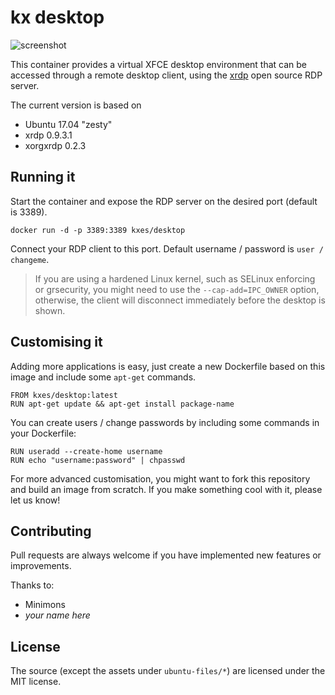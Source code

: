 # kx desktop

![screenshot](https://user-images.githubusercontent.com/5124298/30076477-d1487778-9270-11e7-8914-052630f5fccc.png)

This container provides a virtual XFCE desktop environment that can be accessed through a remote desktop client, using the [xrdp](http://www.xrdp.org/) open source RDP server.

The current version is based on

- Ubuntu 17.04 "zesty"
- xrdp 0.9.3.1
- xorgxrdp 0.2.3

## Running it

Start the container and expose the RDP server on the desired port (default is 3389).

```
docker run -d -p 3389:3389 kxes/desktop
```

Connect your RDP client to this port. Default username / password is `user / changeme`.

> If you are using a hardened Linux kernel, such as SELinux enforcing or grsecurity, you might need to use the `--cap-add=IPC_OWNER` option, otherwise, the client will disconnect immediately before the desktop is shown.

## Customising it

Adding more applications is easy, just create a new Dockerfile based on this image and include some `apt-get` commands.

```
FROM kxes/desktop:latest
RUN apt-get update && apt-get install package-name
```

You can create users / change passwords by including some commands in your Dockerfile:

```
RUN useradd --create-home username
RUN echo "username:password" | chpasswd
```

For more advanced customisation, you might want to fork this repository and build an image from scratch. If you make something cool with it, please let us know!

## Contributing

Pull requests are always welcome if you have implemented new features or improvements.

Thanks to:

- Minimons
- *your name here*

## License

The source (except the assets under `ubuntu-files/*`) are licensed under the MIT license.
